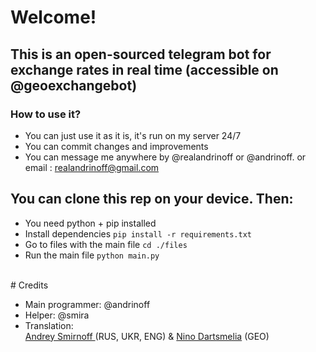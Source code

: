 # Welcome! 
## This is an open-sourced telegram bot for exchange rates in real time (accessible on @geoexchangebot)
### How to use it? 
* You can just use it as it is, it's run on my server 24/7
* You can commit changes and improvements
* You can message me anywhere by @realandrinoff or @andrinoff. or email : realandrinoff@gmail.com
## You can clone this rep on your device. Then: <br />
* You need python + pip installed
* Install dependencies ```pip install -r requirements.txt```
* Go to files with the main file ```cd ./files```
* Run the main file ```python main.py```

<br /> # Credits
* Main programmer: @andrinoff 
* Helper: @smira
* Translation:<br /> <a href = 'https://linktr.ee/andrinoff'>Andrey Smirnoff </a> (RUS, UKR, ENG) & <a href = 'https://www.facebook.com/nino.iva.9'>Nino Dartsmelia</a> (GEO)
